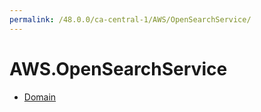 ```yaml
---
permalink: /48.0.0/ca-central-1/AWS/OpenSearchService/
---
```


# AWS.OpenSearchService



* [Domain](Domain.md)